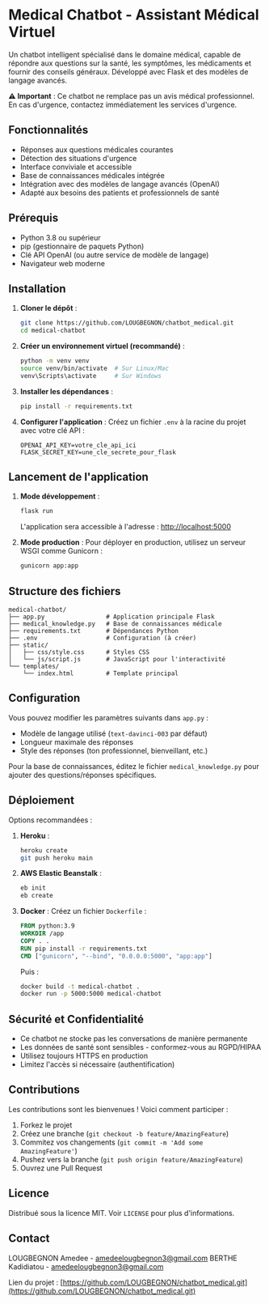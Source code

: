 # Medical Chatbot - Assistant Médical Virtuel


Un chatbot intelligent spécialisé dans le domaine médical, capable de répondre aux questions sur la santé, les symptômes, les médicaments et fournir des conseils généraux. Développé avec Flask et des modèles de langage avancés.

**⚠️ Important** : Ce chatbot ne remplace pas un avis médical professionnel. En cas d'urgence, contactez immédiatement les services d'urgence.

## Fonctionnalités

- Réponses aux questions médicales courantes
- Détection des situations d'urgence
- Interface conviviale et accessible
- Base de connaissances médicales intégrée
- Intégration avec des modèles de langage avancés (OpenAI)
- Adapté aux besoins des patients et professionnels de santé

## Prérequis

- Python 3.8 ou supérieur
- pip (gestionnaire de paquets Python)
- Clé API OpenAI (ou autre service de modèle de langage)
- Navigateur web moderne

## Installation

1. **Cloner le dépôt** :
   ```bash
   git clone https://github.com/LOUGBEGNON/chatbot_medical.git
   cd medical-chatbot
   ```

2. **Créer un environnement virtuel (recommandé)** :
   ```bash
   python -m venv venv
   source venv/bin/activate  # Sur Linux/Mac
   venv\Scripts\activate     # Sur Windows
   ```

3. **Installer les dépendances** :
   ```bash
   pip install -r requirements.txt
   ```

4. **Configurer l'application** :
   Créez un fichier `.env` à la racine du projet avec votre clé API :
   ```
   OPENAI_API_KEY=votre_cle_api_ici
   FLASK_SECRET_KEY=une_cle_secrete_pour_flask
   ```

## Lancement de l'application

1. **Mode développement** :
   ```bash
   flask run
   ```
   L'application sera accessible à l'adresse : [http://localhost:5000](http://localhost:5000)

2. **Mode production** :
   Pour déployer en production, utilisez un serveur WSGI comme Gunicorn :
   ```bash
   gunicorn app:app
   ```

## Structure des fichiers

```
medical-chatbot/
├── app.py                 # Application principale Flask
├── medical_knowledge.py   # Base de connaissances médicale
├── requirements.txt       # Dépendances Python
├── .env                   # Configuration (à créer)
├── static/
│   ├── css/style.css      # Styles CSS
│   └── js/script.js       # JavaScript pour l'interactivité
└── templates/
    └── index.html         # Template principal
```

## Configuration

Vous pouvez modifier les paramètres suivants dans `app.py` :

- Modèle de langage utilisé (`text-davinci-003` par défaut)
- Longueur maximale des réponses
- Style des réponses (ton professionnel, bienveillant, etc.)

Pour la base de connaissances, éditez le fichier `medical_knowledge.py` pour ajouter des questions/réponses spécifiques.

## Déploiement

Options recommandées :

1. **Heroku** :
   ```bash
   heroku create
   git push heroku main
   ```

2. **AWS Elastic Beanstalk** :
   ```bash
   eb init
   eb create
   ```

3. **Docker** :
   Créez un fichier `Dockerfile` :
   ```dockerfile
   FROM python:3.9
   WORKDIR /app
   COPY . .
   RUN pip install -r requirements.txt
   CMD ["gunicorn", "--bind", "0.0.0.0:5000", "app:app"]
   ```
   Puis :
   ```bash
   docker build -t medical-chatbot .
   docker run -p 5000:5000 medical-chatbot
   ```

## Sécurité et Confidentialité

- Ce chatbot ne stocke pas les conversations de manière permanente
- Les données de santé sont sensibles - conformez-vous au RGPD/HIPAA
- Utilisez toujours HTTPS en production
- Limitez l'accès si nécessaire (authentification)

## Contributions

Les contributions sont les bienvenues ! Voici comment participer :

1. Forkez le projet
2. Créez une branche (`git checkout -b feature/AmazingFeature`)
3. Commitez vos changements (`git commit -m 'Add some AmazingFeature'`)
4. Pushez vers la branche (`git push origin feature/AmazingFeature`)
5. Ouvrez une Pull Request

## Licence

Distribué sous la licence MIT. Voir `LICENSE` pour plus d'informations.

## Contact

LOUGBEGNON Amedee - amedeelougbegnon3@gmail.com
BERTHE Kadidiatou - amedeelougbegnon3@gmail.com

Lien du projet : [https://github.com/LOUGBEGNON/chatbot_medical.git](https://github.com/LOUGBEGNON/chatbot_medical.git)
